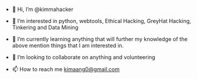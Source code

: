 - 👋 Hi, I’m @kimmahacker

- 👀 I’m interested in python, webtools, Ethical Hacking, GreyHat Hacking, Tinkering and Data Mining
- 🌱 I’m currently learning anything that will further my knowledge of the above mention things that I am interested in.
- 💞️ I’m looking to collaborate on anything and volunteering
- 📫 How to reach me kimaang0@gmail.com

<!---
kimmahacker/kimmahacker is a ✨ special ✨ repository because its `README.md` (this file) appears on your GitHub profile.
You can click the Preview link to take a look at your changes.
--->
